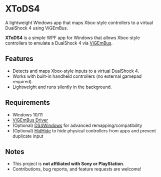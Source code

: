 # XToDS4
A lightweight Windows app that maps Xbox-style controllers to a virtual DualShock 4 using ViGEmBus.

**XToDS4** is a simple WPF app for Windows that allows Xbox-style controllers to emulate a DualShock 4 via [ViGEmBus](https://vigem.org/).  

## Features
- Detects and maps Xbox-style inputs to a virtual DualShock 4.
- Works with built-in handheld controllers (no external gamepad required).
- Lightweight and runs silently in the background.

## Requirements
- Windows 10/11
- [ViGEmBus Driver](https://github.com/ViGEm/ViGEmBus/releases)
- (Optional) [DS4Windows](https://github.com/Ryochan7/DS4Windows) for advanced remapping/compatibility
- (Optional) [HidHide](https://github.com/ViGEm/HidHide) to hide physical controllers from apps and prevent duplicate input

## Notes
- This project is **not affiliated with Sony or PlayStation**.  
- Contributions, bug reports, and feature requests are welcome!
